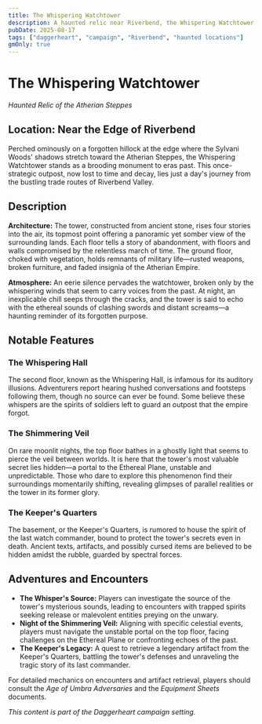 ```yaml
---
title: The Whispering Watchtower
description: A haunted relic near Riverbend, the Whispering Watchtower offers both danger and discovery for those brave enough to explore its secrets.
pubDate: 2025-08-17
tags: ["daggerheart", "campaign", "Riverbend", "haunted locations"]
gmOnly: true
---
```

# The Whispering Watchtower

*Haunted Relic of the Atherian Steppes*

## Location: Near the Edge of Riverbend

Perched ominously on a forgotten hillock at the edge where the Sylvani Woods' shadows stretch toward the Atherian Steppes, the Whispering Watchtower stands as a brooding monument to eras past. This once-strategic outpost, now lost to time and decay, lies just a day's journey from the bustling trade routes of Riverbend Valley.

## Description

**Architecture:** The tower, constructed from ancient stone, rises four stories into the air, its topmost point offering a panoramic yet somber view of the surrounding lands. Each floor tells a story of abandonment, with floors and walls compromised by the relentless march of time. The ground floor, choked with vegetation, holds remnants of military life—rusted weapons, broken furniture, and faded insignia of the Atherian Empire.

**Atmosphere:** An eerie silence pervades the watchtower, broken only by the whispering winds that seem to carry voices from the past. At night, an inexplicable chill seeps through the cracks, and the tower is said to echo with the ethereal sounds of clashing swords and distant screams—a haunting reminder of its forgotten purpose.

## Notable Features

### The Whispering Hall

The second floor, known as the Whispering Hall, is infamous for its auditory illusions. Adventurers report hearing hushed conversations and footsteps following them, though no source can ever be found. Some believe these whispers are the spirits of soldiers left to guard an outpost that the empire forgot.

### The Shimmering Veil

On rare moonlit nights, the top floor bathes in a ghostly light that seems to pierce the veil between worlds. It is here that the tower's most valuable secret lies hidden—a portal to the Ethereal Plane, unstable and unpredictable. Those who dare to explore this phenomenon find their surroundings momentarily shifting, revealing glimpses of parallel realities or the tower in its former glory.

### The Keeper's Quarters

The basement, or the Keeper's Quarters, is rumored to house the spirit of the last watch commander, bound to protect the tower's secrets even in death. Ancient texts, artifacts, and possibly cursed items are believed to be hidden amidst the rubble, guarded by spectral forces.

## Adventures and Encounters

- **The Whisper's Source:** Players can investigate the source of the tower's mysterious sounds, leading to encounters with trapped spirits seeking release or malevolent entities preying on the unwary.
- **Night of the Shimmering Veil:** Aligning with specific celestial events, players must navigate the unstable portal on the top floor, facing challenges on the Ethereal Plane or confronting echoes of the past.
- **The Keeper's Legacy:** A quest to retrieve a legendary artifact from the Keeper's Quarters, battling the tower's defenses and unraveling the tragic story of its last commander.

For detailed mechanics on encounters and artifact retrieval, players should consult the *Age of Umbra Adversaries* and the *Equipment Sheets* documents.

*This content is part of the Daggerheart campaign setting.*
